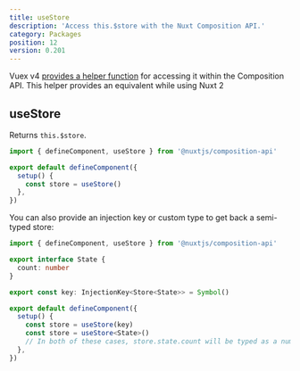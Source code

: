 ```yaml
---
title: useStore
description: 'Access this.$store with the Nuxt Composition API.'
category: Packages
position: 12
version: 0.201
---
```


Vuex v4 [provides a helper function](https://next.vuex.vuejs.org/api/#usestore) for accessing it within the Composition API. This helper provides an equivalent while using Nuxt 2

## useStore

Returns `this.$store`.

```ts
import { defineComponent, useStore } from '@nuxtjs/composition-api'

export default defineComponent({
  setup() {
    const store = useStore()
  },
})
```

You can also provide an injection key or custom type to get back a semi-typed store:

```ts
import { defineComponent, useStore } from '@nuxtjs/composition-api'

export interface State {
  count: number
}

export const key: InjectionKey<Store<State>> = Symbol()

export default defineComponent({
  setup() {
    const store = useStore(key)
    const store = useStore<State>()
    // In both of these cases, store.state.count will be typed as a number
  },
})
```
